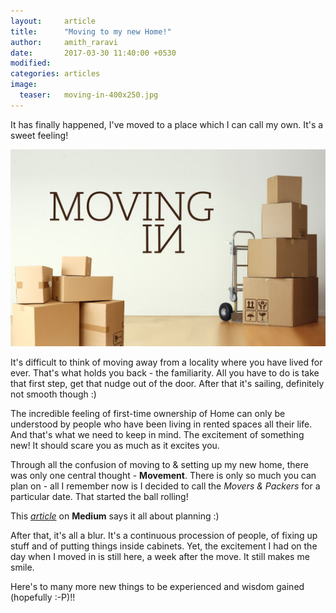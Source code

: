 ```yaml
---
layout:     article
title:      "Moving to my new Home!"
author:     amith_raravi
date:       2017-03-30 11:40:00 +0530
modified:   
categories: articles
image:
  teaser:   moving-in-400x250.jpg
---
```


It has finally happened, I've moved to a place which I can call my own. It's a sweet feeling!

![image](/images/moving-in.jpg)

It's difficult to think of moving away from a locality where you have lived for ever. That's what holds you back - the familiarity. All you have to do is take that first step, get that nudge out of the door. After that it's sailing, definitely not smooth though :)

The incredible feeling of first-time ownership of Home can only be understood by people who have been living in rented spaces all their life. And that's what we need to keep in mind. The excitement of something new! It should scare you as much as it excites you.

Through all the confusion of moving to & setting up my new home, there was only one central thought - **Movement**. There is only so much you can plan on - all I remember now is I decided to call the *Movers & Packers* for a particular date. That started the ball rolling!

This *[article](https://m.signalvnoise.com/planning-is-guessing-66fd2cea3f50)* on **Medium** says it all about planning :)

After that, it's all a blur. It's a continuous procession of people, of fixing up stuff and of putting things inside cabinets. Yet, the excitement I had on the day when I moved in is still here, a week after the move. It still makes me smile.

Here's to many more new things to be experienced and wisdom gained (hopefully :-P)!!
